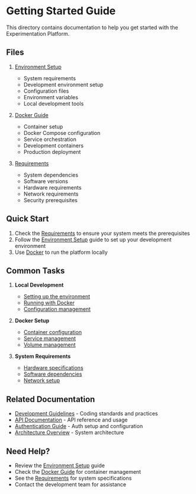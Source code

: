 # Getting Started Guide

This directory contains documentation to help you get started with the Experimentation Platform.

## Files

1. [Environment Setup](environment-setup.md)
   - System requirements
   - Development environment setup
   - Configuration files
   - Environment variables
   - Local development tools

2. [Docker Guide](docker-guide.md)
   - Container setup
   - Docker Compose configuration
   - Service orchestration
   - Development containers
   - Production deployment

3. [Requirements](requirements.md)
   - System dependencies
   - Software versions
   - Hardware requirements
   - Network requirements
   - Security prerequisites

## Quick Start

1. Check the [Requirements](requirements.md) to ensure your system meets the prerequisites
2. Follow the [Environment Setup](environment-setup.md) guide to set up your development environment
3. Use [Docker](docker-guide.md) to run the platform locally

## Common Tasks

1. **Local Development**
   - [Setting up the environment](environment-setup.md#local-setup)
   - [Running with Docker](docker-guide.md#local-development)
   - [Configuration management](environment-setup.md#configuration)

2. **Docker Setup**
   - [Container configuration](docker-guide.md#containers)
   - [Service management](docker-guide.md#services)
   - [Volume management](docker-guide.md#volumes)

3. **System Requirements**
   - [Hardware specifications](requirements.md#hardware)
   - [Software dependencies](requirements.md#software)
   - [Network setup](requirements.md#network)

## Related Documentation

- [Development Guidelines](../development/guidelines.md) - Coding standards and practices
- [API Documentation](../api/README.md) - API reference and usage
- [Authentication Guide](../auth/README.md) - Auth setup and configuration
- [Architecture Overview](../architecture/README.md) - System architecture

## Need Help?

- Review the [Environment Setup](environment-setup.md) guide
- Check the [Docker Guide](docker-guide.md) for container management
- See the [Requirements](requirements.md) for system specifications
- Contact the development team for assistance

